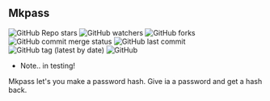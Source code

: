 ## Mkpass

![GitHub Repo stars](https://img.shields.io/github/stars/ghosthunter15/Mkpass?style=plastic) ![GitHub watchers](https://img.shields.io/github/watchers/ghosthunter15/Mkpass?style=plastic) ![GitHub forks](https://img.shields.io/github/forks/ghosthunter15/Mkpass?style=plastic) ![GitHub commit merge status](https://img.shields.io/github/commit-status/ghosthunter15/Mkpass/master/21181e24534df1f4f137b2c00f6b84c3f7f17212?style=plastic) ![GitHub last commit](https://img.shields.io/github/last-commit/ghosthunter15/Mkpass?style=plastic) ![GitHub tag (latest by date)](https://img.shields.io/github/v/tag/ghosthunter15/Mkpass?style=plastic) ![GitHub](https://img.shields.io/github/license/ghosthunter15/Mkpass?style=plastic)


* Note.. in testing!


Mkpass let's you make a password hash. Give ia a password and get a hash back.
